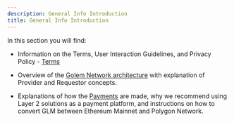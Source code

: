 ```yaml
---
description: General Info Introduction
title: General Info Introduction
---
```


In this section you will find:

- Information on the Terms,  User Interaction Guidelines, and Privacy Policy - [Terms](/docs/golem/terms)

- Overview of the [Golem Network architecture](/docs/golem/overview) with explanation of Provider and Requestor concepts.

- Explanations of how the [Payments](/docs/golem/payments) are made, why we recommend using Layer 2 solutions as a payment platform, and instructions on how to convert GLM between Ethereum Mainnet and Polygon Network.






